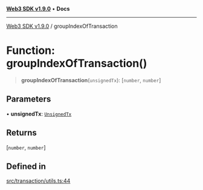 [**Web3 SDK v1.9.0**](../README.md) • **Docs**

***

[Web3 SDK v1.9.0](../globals.md) / groupIndexOfTransaction

# Function: groupIndexOfTransaction()

> **groupIndexOfTransaction**(`unsignedTx`): [`number`, `number`]

## Parameters

• **unsignedTx**: [`UnsignedTx`](../namespaces/codec/interfaces/UnsignedTx.md)

## Returns

[`number`, `number`]

## Defined in

[src/transaction/utils.ts:44](https://github.com/Mystic-Nayy/alephium-web3/blob/c1afd789a197ce5fe21f08c2965942090157c33d/packages/web3/src/transaction/utils.ts#L44)
